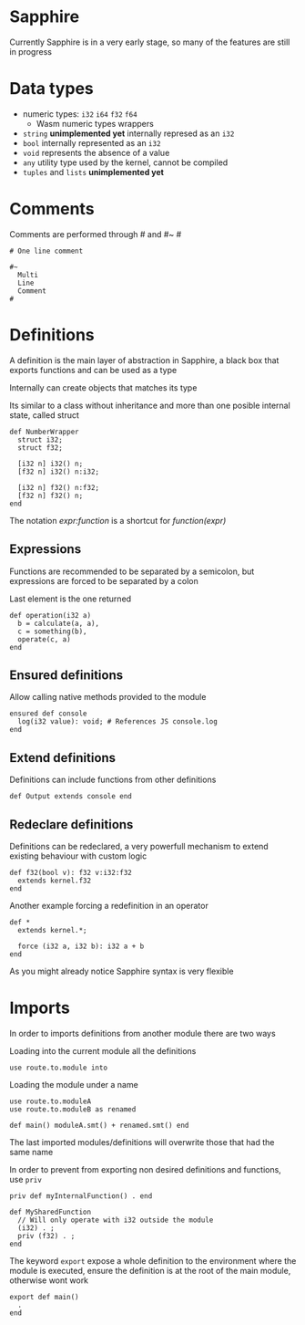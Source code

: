 # Sapphire

Currently Sapphire is in a very early stage, so many of the features are still in progress

# Data types

- numeric types: `i32` `i64` `f32` `f64`
  - Wasm numeric types wrappers
- `string` **unimplemented yet** internally represed as an `i32`
- `bool` internally represented as an `i32`
- `void` represents the absence of a value
- `any` utility type used by the kernel, cannot be compiled
- `tuples` and `lists` **unimplemented yet**

# Comments

Comments are performed through # and #~ #
```
# One line comment

#~
  Multi
  Line
  Comment
#
```

# Definitions

A definition is the main layer of abstraction in Sapphire, a black box that exports functions and can be used as a type

Internally can create objects that matches its type

Its similar to a class without inheritance and more than one posible internal state, called struct

```
def NumberWrapper
  struct i32;
  struct f32;

  [i32 n] i32() n;
  [f32 n] i32() n:i32;

  [i32 n] f32() n:f32;
  [f32 n] f32() n;
end
```

The notation *expr:function* is a shortcut for *function(expr)*

## Expressions

Functions are recommended to be separated by a semicolon, but expressions are forced to be separated by a colon

Last element is the one returned

```
def operation(i32 a)
  b = calculate(a, a),
  c = something(b),
  operate(c, a)
end
```

## Ensured definitions

Allow calling native methods provided to the module

```
ensured def console
  log(i32 value): void; # References JS console.log
end
```

## Extend definitions

Definitions can include functions from other definitions

```
def Output extends console end
```

## Redeclare definitions

Definitions can be redeclared, a very powerfull mechanism to extend existing behaviour with custom logic

```
def f32(bool v): f32 v:i32:f32
  extends kernel.f32
end
```

Another example forcing a redefinition in an operator

```
def *
  extends kernel.*;

  force (i32 a, i32 b): i32 a + b
end
```

As you might already notice Sapphire syntax is very flexible

# Imports

In order to imports definitions from another module
there are two ways

Loading into the current module all the definitions

```
use route.to.module into
```

Loading the module under a name

```
use route.to.moduleA
use route.to.moduleB as renamed

def main() moduleA.smt() + renamed.smt() end
```

The last imported modules/definitions will overwrite those that had the same name

In order to prevent from exporting non desired definitions and functions, use `priv`

```
priv def myInternalFunction() . end

def MySharedFunction
  // Will only operate with i32 outside the module
  (i32) . ;
  priv (f32) . ;
end
```

The keyword `export` expose a whole definition to the environment where the module is executed, ensure the definition is at the root of the main module, otherwise wont work

```
export def main()
  .
end
```